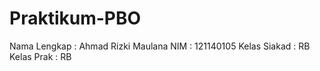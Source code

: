 # Praktikum-PBO
Nama Lengkap  : Ahmad Rizki Maulana
NIM           : 121140105
Kelas Siakad  : RB
Kelas Prak    : RB
